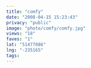 ```yaml
---
title: "comfy"
date: "2008-04-15 15:23:43"
privacy: "public"
image: "photo/comfy/comfy.jpg"
views: "18"
faves: "1"
lat: "51477086"
lng: "-235165"
tags:
---
```


